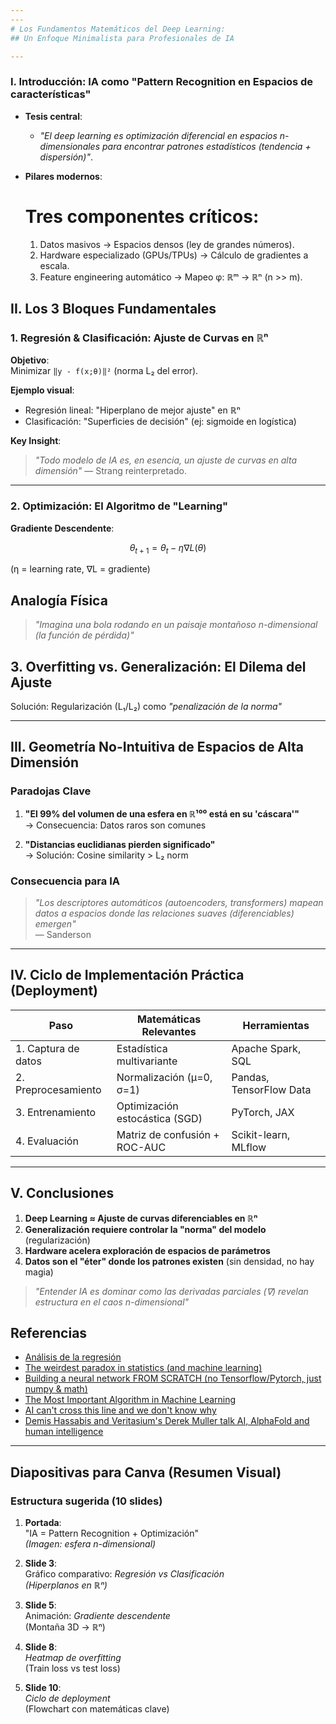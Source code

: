 ```yaml
---
---
# Los Fundamentos Matemáticos del Deep Learning:  
## Un Enfoque Minimalista para Profesionales de IA  

---
```


### **I. Introducción: IA como "Pattern Recognition en Espacios de características"**  
- **Tesis central**:  
  - *"El deep learning es optimización diferencial en espacios n-dimensionales para encontrar patrones estadísticos (tendencia + dispersión)"*.  
- **Pilares modernos**:  
   
  # Tres componentes críticos:  
  1. Datos masivos → Espacios densos (ley de grandes números).  
  2. Hardware especializado (GPUs/TPUs) → Cálculo de gradientes a escala.  
  3. Feature engineering automático → Mapeo φ: ℝᵐ → ℝⁿ (n >> m).
  

## II. Los 3 Bloques Fundamentales

### 1. Regresión & Clasificación: Ajuste de Curvas en ℝⁿ
**Objetivo**:  
Minimizar `‖y - f(x;θ)‖²` (norma L₂ del error).

**Ejemplo visual**:
- Regresión lineal: "Hiperplano de mejor ajuste" en ℝⁿ
- Clasificación: "Superficies de decisión" (ej: sigmoide en logística)

**Key Insight**:  
> *"Todo modelo de IA es, en esencia, un ajuste de curvas en alta dimensión"* — Strang reinterpretado.

---

### 2. Optimización: El Algoritmo de "Learning"
**Gradiente Descendente**:
```math
θ_{t+1} = θ_t - η∇L(θ)   
```
(η = learning rate, ∇L = gradiente)

## Analogía Física
> *"Imagina una bola rodando en un paisaje montañoso n-dimensional (la función de pérdida)"*

## 3. Overfitting vs. Generalización: El Dilema del Ajuste

Solución: Regularización (L₁/L₂) como *"penalización de la norma"*

---

## III. Geometría No-Intuitiva de Espacios de Alta Dimensión

### Paradojas Clave
1. **"El 99% del volumen de una esfera en ℝ¹⁰⁰ está en su 'cáscara'"**  
   → Consecuencia: Datos raros son comunes

2. **"Distancias euclidianas pierden significado"**  
   → Solución: Cosine similarity > L₂ norm

### Consecuencia para IA
> *"Los descriptores automáticos (autoencoders, transformers) mapean datos a espacios donde las relaciones suaves (diferenciables) emergen"*  
— Sanderson

---

## IV. Ciclo de Implementación Práctica (Deployment)

| Paso               | Matemáticas Relevantes          | Herramientas               |
|--------------------|---------------------------------|----------------------------|
| 1. Captura de datos | Estadística multivariante       | Apache Spark, SQL          |
| 2. Preprocesamiento | Normalización (μ=0, σ=1)       | Pandas, TensorFlow Data    |
| 3. Entrenamiento   | Optimización estocástica (SGD)  | PyTorch, JAX              |
| 4. Evaluación      | Matriz de confusión + ROC-AUC   | Scikit-learn, MLflow       |

---

## V. Conclusiones 

1. **Deep Learning ≈ Ajuste de curvas diferenciables en ℝⁿ**  
2. **Generalización requiere controlar la "norma" del modelo** (regularización)  
3. **Hardware acelera exploración de espacios de parámetros**  
4. **Datos son el "éter" donde los patrones existen** (sin densidad, no hay magia)  

> *"Entender IA es dominar como las derivadas parciales (∇) revelan estructura en el caos n-dimensional"*  

## Referencias

- [Análisis de la regresión](https://es.wikipedia.org/wiki/An%C3%A1lisis_de_la_regresi%C3%B3n)
- [The weirdest paradox in statistics (and machine learning)](https://youtu.be/cUqoHQDinCM?si=GaZyyOXAfqYvjjK5)
- [Building a neural network FROM SCRATCH (no Tensorflow/Pytorch, just numpy & math)](https://youtu.be/w8yWXqWQYmU?si=XqhzbDpkBCDQIaei)
- [The Most Important Algorithm in Machine Learning](https://youtu.be/SmZmBKc7Lrs?si=G43ctRXnQ-jhMT8Z)
- [AI can't cross this line and we don't know why](https://youtu.be/5eqRuVp65eY?si=Q87xCS0dQ0492Vyf)
- [Demis Hassabis and Veritasium's Derek Muller talk AI, AlphaFold and human intelligence](https://youtu.be/Fe2adi-OWV0?si=gEJX9avd0iX1WzLr)
  
---

## Diapositivas para Canva (Resumen Visual)

### Estructura sugerida (10 slides)
1. **Portada**:  
   "IA = Pattern Recognition + Optimización"  
   *(Imagen: esfera n-dimensional)*

2. **Slide 3**:  
   Gráfico comparativo: *Regresión vs Clasificación*  
   *(Hiperplanos en ℝⁿ)*

3. **Slide 5**:  
   Animación: *Gradiente descendente*  
   (Montaña 3D → ℝⁿ)

4. **Slide 8**:  
   *Heatmap de overfitting*  
   (Train loss vs test loss)

5. **Slide 10**:  
   *Ciclo de deployment*  
   (Flowchart con matemáticas clave)
